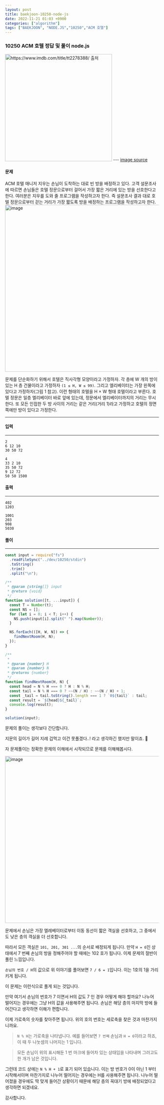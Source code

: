 ```yaml
---
layout: post
title: baekjoon-10250-node-js
date: 2022-11-21 01:03 +0900
categories: ["algorithm"]
tags: ["BAEKJOON", "NODE.JS","10250","ACM 호텔"]
---
```



### 10250 ACM 호텔 정답 및 풀이 node.js

<img width="350" alt="https://www.imdb.com/title/tt2278388/ 출처" src="https://user-images.githubusercontent.com/80259925/202912660-d6e16d1e-2bea-4ae5-ba92-28b97b0672af.png">
--- 
 <a href="https://www.imdb.com/title/tt2278388/"> image source </a>

#### 문제 
<p>
 ACM 호텔 매니저 지우는 손님이 도착하는 대로 빈 방을 배정하고 있다. 고객 설문조사에 따르면 손님들은 호텔 정문으로부터 걸어서 가장 짧은 거리에 있는 방을 선호한다고 한다. 여러분은 지우를 도와 줄 프로그램을 작성하고자 한다. 즉 설문조사 결과 대로 호텔 정문으로부터 걷는 거리가 가장 짧도록 방을 배정하는 프로그램을 작성하고자 한다.

 <img width="545" alt="image" src="https://user-images.githubusercontent.com/80259925/202913024-c9cfbf09-223b-4ace-b37d-c38f0549caaa.png">


 문제를 단순화하기 위해서 호텔은 직사각형 모양이라고 가정하자. 각 층에 W 개의 방이 있는 H 층 건물이라고 가정하자 `(1 ≤ H, W ≤ 99)`. 그리고 엘리베이터는 가장 왼쪽에 있다고 가정하자(그림 1 참고). 이런 형태의 호텔을 H × W 형태 호텔이라고 부른다. 호텔 정문은 일층 엘리베이터 바로 앞에 있는데, 정문에서 엘리베이터까지의 거리는 무시한다. 또 모든 인접한 두 방 사이의 거리는 같은 거리(거리 1)라고 가정하고 호텔의 정면 쪽에만 방이 있다고 가정한다.
</p>


--- 

#### 입력
--- 

```
2
6 12 10
30 50 72
```
```
4
33 2 10
35 50 72
9 12 72
50 50 1500
```
#### 출력
--- 

```
402
1203
```
```
1001
203
908
5030
```
#### 풀이
--- 

```js
const input = require("fs")
  .readFileSync("../dev/10250/stdin")
  .toString()
  .trim()
  .split("\n");

/**
 * @param {string[]} input
 * @return {void}
 */
function solution([t, ...input]) {
  const T = Number(t);
  const NS = [];
  for (let i = 0; i < T; i++) {
    NS.push(input[i].split(" ").map(Number));
  }

  NS.forEach(([H, W, N]) => {
    findNextRoom(H, N);
  });
}

/**
 *
 * @param {number} H
 * @param {number} N
 * @returns {number}
 */
function findNextRoom(H, N) {
  const head = N % H === 0 ? H : N % H;
  const tail = N % H === 0 ? ~~(N / H) : ~~(N / H) + 1;
  const _tail = tail.toString().length === 1 ? `0${tail}` : tail;
  const result = `${head}${_tail}`;
  console.log(result);
}

solution(input);
```

문제의 풀이는 생각보다 간단합니다.

지문의 길이가 길어 지레 겁먹고 이건 못풀겠다..! 라고 생각하긴 했지만 말이죠. 🤦

자 문제풀이는 정확한 문제의 이해에서 시작되므로 문제를 이해해봅시다.


<img width="545" alt="image" src="https://user-images.githubusercontent.com/80259925/202913106-4d153010-9076-471b-819a-b927b9b57869.png">

문제에서 손님은 가장 엘레베이터로부터 이동 동선이 짧은 객실을 선호하고,
그 중에서도 낮은 층의 객실을 더 선호합니다.

따라서 모든 객실은 `101, 201, 301 ...`의 순서로 배정되게 됩니다.
만약 `H = 6`인 상태에서 7 번째 손님의 방을 정해주어야 할 때에는 
102 호가 됩니다. 이제 문제의 절반이 풀린 느낌입니다.

`손님의 번호 / H`의 값으로 위 이야기를 풀어보면
`7 / 6 = 1`입니다. 이는 1호의 1을 가리키게 됩니다.

이 문제는 이런식으로 풀게 되는 것입니다.

만약 여기서 손님의 번호가 7 이면서 H의 값도 7 인 경우 어떻게 해야 할까요? 나누어 떨어지는 경우에는 그냥 H의 값을 사용해주면 됩니다. 손님은 해당 층의 마지막 방에 들어간다고 생각하면 이해가 편합니다.


이제 가로축의 숫자를 찾아주면 됩니다. 위의 호의 번호는 세로축을 찾은 것과 마찬가지니까요.

> `N % H`는 가로축을 나타냅니다. 예를 들어보면 `7 번째` 손님과 `H = 6`이라고 하죠, 이 때 두 나눗셈의 나머지는 1 입니다.

> 모든 손님이 위의 표시해둔 1 번 마크에 들어차 있는 상태임을 나타내며 그러고도 한 개가 남은 것입니다. 

그런데 코드 상에는 `N % H + 1`로 표기 되어 있습니다. 이는 방 번호가 0이 아닌 1 부터 시작해서이며 마찬가지로 나누어 떨어지는 경우에는 H를 사용해주면 됩니다. 나누어 떨어졌을 경우에도 딱 맞게 들어간 상황이기 때문에 해당 층의 꼭대기 방에 배정되었다고 생각하면 되겠네요.


감사합니다.